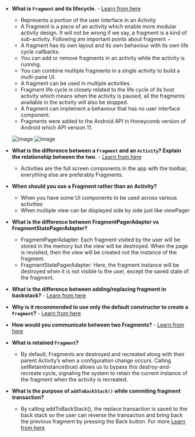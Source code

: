 * **What is `Fragment` and its lifecycle.** - [Learn from here](https://blog.mindorks.com/android-fragments-and-its-lifecycle)
    - Represents a portion of the user interface in an Activity
    - A Fragment is a piece of an activity which enable more modular activity design. It will not be wrong if we say, a fragment is a kind of sub-activity.
        Following are important points about fragment −
    - A fragment has its own layout and its own behaviour with its own life cycle callbacks.
    - You can add or remove fragments in an activity while the activity is running.
    - You can combine multiple fragments in a single activity to build a multi-pane UI.
    - A fragment can be used in multiple activities.
    - Fragment life cycle is closely related to the life cycle of its host activity which means when the activity is paused, all the fragments available in the activity will also be stopped.
    - A fragment can implement a behaviour that has no user interface component.
    - Fragments were added to the Android API in Honeycomb version of Android which API version 11.<br>
    
    ![image](https://user-images.githubusercontent.com/67669163/178601480-50fd4413-e698-4970-a3f2-ed5106e9a004.png)
    ![image](https://user-images.githubusercontent.com/67669163/178601186-9d821aaa-d6be-4ec1-bb59-9972a2de6a60.png)


* **What is the difference between a `Fragment` and an `Activity`? Explain the relationship between the two.** - [Learn from here](https://stackoverflow.com/questions/10478233/why-fragments-and-when-to-use-fragments-instead-of-activities#:~:text=Activities%20are%20the,via%20the%20parent.)
    - Activities are the full screen components in the app with the toolbar, everything else are preferably Fragments.

* **When should you use a Fragment rather than an Activity?**
    - When you have some UI components to be used across various activities
    - When multiple view can be displayed side by side just like viewPager

* **What is the difference between FragmentPagerAdapter vs FragmentStatePagerAdapter?**
    - FragmentPagerAdapter: Each fragment visited by the user will be stored in the memory but the view will be destroyed. When the page is revisited, then the view will be created not the instance of the fragment.
    - FragmentStatePagerAdapter: Here, the fragment instance will be destroyed when it is not visible to the user, except the saved state of the fragment.

* **What is the difference between adding/replacing fragment in backstack?** - [Learn from here](https://stackoverflow.com/questions/24466302/basic-difference-between-add-and-replace-method-of-fragment/24466345#:~:text=The%20important%20difference%20is%3A)

* **Why is it recommended to use only the default constructor to create a `Fragment`?** - [Learn from here](https://www.youtube.com/watch?v=9EdvcycKP9A)

* **How would you communicate between two Fragments?** - [Learn from here](https://blog.mindorks.com/how-to-communicate-between-fragments#:~:text=ENROLL%20NOW-,Fragment%20Communication,-The%20communication%20between)

* **What is retained `Fragment`?**
    - By default, Fragments are destroyed and recreated along with their parent Activity’s when a configuration change occurs. Calling setRetainInstance(true) allows us to bypass this destroy-and-recreate cycle, signaling the system to retain the current instance of the fragment when the activity is recreated.

* **What is the purpose of `addToBackStack()` while commiting fragment transaction?**
    - By calling addToBackStack(), the replace transaction is saved to the back stack so the user can reverse the transaction and bring back the previous fragment by pressing the Back button. For more [Learn from here](https://stackoverflow.com/questions/22984950/what-is-the-meaning-of-addtobackstack-with-null-parameter)
